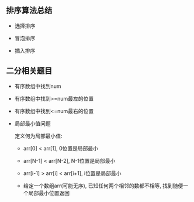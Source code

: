 ## 排序算法总结

- 选择排序

- 冒泡排序

- 插入排序


## 二分相关题目

- 有序数组中找到num

- 有序数组中找到>=num最左的位置

- 有序数组中找到<=num最右的位置

- 局部最小值问题

  定义何为局部最小值:

  - arr[0] < arr[1], 0位置是局部最小

  - arr[N-1] < arr[N-2], N-1位置是局部最小

  - arr[i-1] > arr[i] < arr[i+1], i位置是局部最小

  - 给定一个数组arr(可能无序), 已知任何两个相邻的数都不相等, 找到随便一个局部最小位置返回
